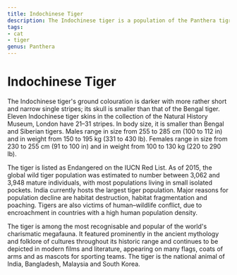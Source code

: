 ```yaml
---
title: Indochinese Tiger
description: The Indochinese tiger is a population of the Panthera tigris tigris subspecies that is native to Southeast Asia.
tags:
- cat
- tiger
genus: Panthera
---
```


# Indochinese Tiger

The Indochinese tiger's ground colouration is darker with more rather short and narrow single stripes; its skull is smaller than that of the Bengal tiger. Eleven Indochinese tiger skins in the collection of the Natural History Museum, London have 21–31 stripes. In body size, it is smaller than Bengal and Siberian tigers. Males range in size from 255 to 285 cm (100 to 112 in) and in weight from 150 to 195 kg (331 to 430 lb). Females range in size from 230 to 255 cm (91 to 100 in) and in weight from 100 to 130 kg (220 to 290 lb).

The tiger is listed as Endangered on the IUCN Red List. As of 2015, the global wild tiger population was estimated to number between 3,062 and 3,948 mature individuals, with most populations living in small isolated pockets. India currently hosts the largest tiger population. Major reasons for population decline are habitat destruction, habitat fragmentation and poaching. Tigers are also victims of human–wildlife conflict, due to encroachment in countries with a high human population density.

The tiger is among the most recognisable and popular of the world's charismatic megafauna. It featured prominently in the ancient mythology and folklore of cultures throughout its historic range and continues to be depicted in modern films and literature, appearing on many flags, coats of arms and as mascots for sporting teams. The tiger is the national animal of India, Bangladesh, Malaysia and South Korea.
